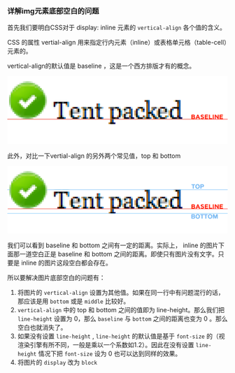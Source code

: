 ### 详解img元素底部空白的问题


首先我们要明白CSS对于 display: inline 元素的 `vertical-align` 各个值的含义。

CSS 的属性 vertial-align 用来指定行内元素（inline）或表格单元格（table-cell）元素的。


vertical-align的默认值是 baseline ，这是一个西方排版才有的概念。

![image](./image/vertical-align-1.png)


此外，对比一下vertial-align 的另外两个常见值，top 和 bottom

![image](./image/vertical-align-2.png)


我们可以看到 baseline  和 bottom 之间有一定的距离。实际上， inline 的图片下面那一道空白正是 baseline 和 bottom 之间的距离。即使只有图片没有文字。只要是 inline 的图片这段空白都会存在。


所以要解决图片底部空白的问题有：

1. 将图片的 `vertical-align` 设置为其他值。如果在同一行中有问题混行的话，那应该是用 `bottom` 或是 `middle` 比较好。
2. `vertical-align` 中的 top 和 bottom 之间的值即为 line-height。那么我们把 `line-height` 设置为 0，那么 `baseline` 与 `bottom` 之间的距离也变为 0 。那么空白也就消失了。
3. 如果没有设置 `line-height` , `line-height` 的默认值是基于 `font-size` 的（视渲染引擎有所不同，一般是乘以一个系数如1.2）。因此在没有设置 `line-height` 情况下把 `font-size` 设为 0 也可以达到同样的效果。
4. 将图片的 `display` 改为 `block` 


